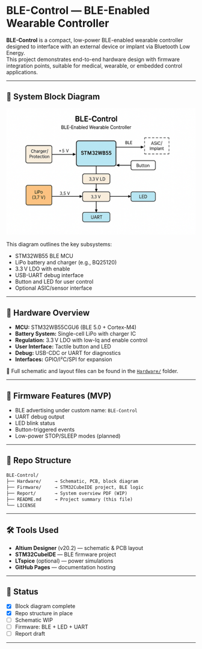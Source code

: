 # BLE-Control — BLE-Enabled Wearable Controller

**BLE-Control** is a compact, low-power BLE-enabled wearable controller designed to interface with an external device or implant via Bluetooth Low Energy.  
This project demonstrates end-to-end hardware design with firmware integration points, suitable for medical, wearable, or embedded control applications.

---

## 📐 System Block Diagram

![BLE-Control Block Diagram](https://github.com/CDonohoe-Designs/BLE-Control/blob/main/Hardware/BLE_Control_BlockDiagram.png)

This diagram outlines the key subsystems:
- STM32WB55 BLE MCU
- LiPo battery and charger (e.g., BQ25120)
- 3.3 V LDO with enable
- USB-UART debug interface
- Button and LED for user control
- Optional ASIC/sensor interface

---

## 🔩 Hardware Overview

- **MCU:** STM32WB55CGU6 (BLE 5.0 + Cortex-M4)
- **Battery System:** Single-cell LiPo with charger IC
- **Regulation:** 3.3 V LDO with low-Iq and enable control
- **User Interface:** Tactile button and LED
- **Debug:** USB-CDC or UART for diagnostics
- **Interfaces:** GPIO/I²C/SPI for expansion

📁 Full schematic and layout files can be found in the [`Hardware/`](https://github.com/CDonohoe-Designs/BLE-Control/tree/main/Hardware) folder.

---

## 🔧 Firmware Features (MVP)

- BLE advertising under custom name: `BLE-Control`
- UART debug output
- LED blink status
- Button-triggered events
- Low-power STOP/SLEEP modes (planned)

---

## 📁 Repo Structure

```
BLE-Control/
├── Hardware/     → Schematic, PCB, block diagram
├── Firmware/     → STM32CubeIDE project, BLE logic
├── Report/       → System overview PDF (WIP)
├── README.md     → Project summary (this file)
└── LICENSE
```

---

## 🛠️ Tools Used

- **Altium Designer** (v20.2) — schematic & PCB layout  
- **STM32CubeIDE** — BLE firmware project  
- **LTspice** (optional) — power simulations  
- **GitHub Pages** — documentation hosting

---

## 🚀 Status

- [x] Block diagram complete  
- [x] Repo structure in place  
- [ ] Schematic WIP  
- [ ] Firmware: BLE + LED + UART  
- [ ] Report draft  

---